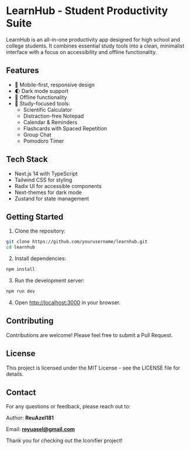 # LearnHub - Student Productivity Suite

LearnHub is an all-in-one productivity app designed for high school and college students. It combines essential study tools into a clean, minimalist interface with a focus on accessibility and offline functionality.

## Features

- 📱 Mobile-first, responsive design
- 🌓 Dark mode support
- 🔄 Offline functionality
- 🎯 Study-focused tools:
  - Scientific Calculator
  - Distraction-free Notepad
  - Calendar & Reminders
  - Flashcards with Spaced Repetition
  - Group Chat
  - Pomodoro Timer

## Tech Stack

- Next.js 14 with TypeScript
- Tailwind CSS for styling
- Radix UI for accessible components
- Next-themes for dark mode
- Zustand for state management

## Getting Started

1. Clone the repository:
```bash
git clone https://github.com/yourusername/learnhub.git
cd learnhub
```

2. Install dependencies:
```bash
npm install
```

3. Run the development server:
```bash
npm run dev
```

4. Open [http://localhost:3000](http://localhost:3000) in your browser.

## Contributing

Contributions are welcome! Please feel free to submit a Pull Request.

## License

This project is licensed under the MIT License - see the LICENSE file for details.

## Contact
For any questions or feedback, please reach out to:

Author: **ReuAzel181**

Email: **reyuasel@gmail.com**

Thank you for checking out the Iconifier project!
